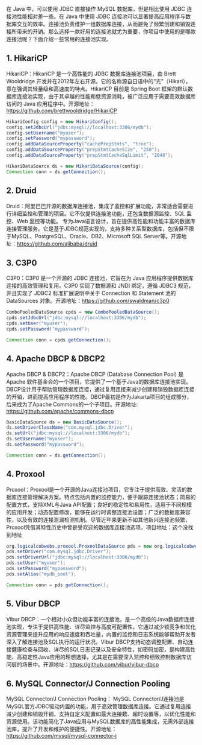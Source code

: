 在 Java 中，可以使用 JDBC 直接操作 MySQL 数据库，但是相比使用 JDBC 连接池性能相对差一些。在 Java 中使用 JDBC 连接池可以显著提高应用程序与数据库交互的效率。连接池负责维护一组数据库连接，从而避免了频繁创建和销毁连接所带来的开销。那么选择一款好用的连接池就尤为重要，你项目中使用的是哪款连接池呢？下面介绍一些常用的连接池实现。

## 1. HikariCP

HikariCP：HikariCP 是一个高性能的 JDBC 数据库连接池项目，由 Brett Wooldridge 开发并在2012年左右开源。它的名称源自日语中的“光”（Hikari），意在强调其轻量级和高速度的特点。HikariCP 目前是 Spring Boot 框架的默认数据库连接池实现，由于其卓越的性能和低资源消耗，被广泛应用于需要高效数据库访问的 Java 应用程序中。开源地址：https://github.com/brettwooldridge/HikariCP

```java
HikariConfig config = new HikariConfig();
config.setJdbcUrl("jdbc:mysql://localhost:3306/mydb");
config.setUsername("myuser");
config.setPassword("mypassword");
config.addDataSourceProperty("cachePrepStmts", "true");
config.addDataSourceProperty("prepStmtCacheSize", "250");
config.addDataSourceProperty("prepStmtCacheSqlLimit", "2048");

HikariDataSource ds = new HikariDataSource(config);
Connection conn = ds.getConnection();
```

## 2. Druid

Druid：阿里巴巴开源的数据库连接池，集成了监控和扩展功能，非常适合需要进行详细监控和管理的项目。它不仅提供连接池功能，还包含数据源监控、SQL 监控、Web 监控等功能。 专为Java语言设计，旨在提供高性能和功能丰富的数据库连接管理服务。它是基于JDBC规范实现的，支持多种关系型数据库，包括但不限于MySQL、PostgreSQL、Oracle、DB2、Microsoft SQL Server等。开源地址：https://github.com/alibaba/druid

## 3. C3P0

C3P0：C3P0 是一个开源的 JDBC 连接池，它旨在为 Java 应用程序提供数据库连接的高效管理和复用。C3P0 实现了数据源和 JNDI 绑定，遵循 JDBC3 规范，并且实现了 JDBC2 标准扩展说明中关于 Connection 和 Statement 池的 DataSources 对象。开源地址：https://github.com/swaldman/c3p0

```java
ComboPooledDataSource cpds = new ComboPooledDataSource();
cpds.setJdbcUrl("jdbc:mysql://localhost:3306/mydb");
cpds.setUser("myuser");
cpds.setPassword("mypassword");

Connection conn = cpds.getConnection();
```

## 4. Apache DBCP & DBCP2

Apache DBCP & DBCP2：Apache DBCP (Database Connection Pool) 是 Apache 软件基金会的一个项目，它提供了一个基于Java的数据库连接池实现。DBCP设计用于帮助管理数据库连接，通过复用连接来减少创建和销毁数据库连接的开销，进而提高应用程序的性能。DBCP最初是作为Jakarta项目的组成部分，后来成为了Apache Commons的一个子项目。开源地址: https://github.com/apache/commons-dbcp

```java
BasicDataSource ds = new BasicDataSource();
ds.setDriverClassName("com.mysql.jdbc.Driver");
ds.setUrl("jdbc:mysql://localhost:3306/mydb");
ds.setUsername("myuser");
ds.setPassword("mypassword");

Connection conn = ds.getConnection();
```

## 4. Proxool

Proxool：Proxool是一个开源的Java连接池项目，它专注于提供高效、灵活的数据库连接管理解决方案。特点包括内置的监控能力，便于跟踪连接池状态；简易的配置方式，支持XML与Java API配置；良好的稳定性和易用性，适用于不同规模的应用开发；动态配置修改，能够在运行时调整连接池设置；广泛的数据库兼容性，以及有效的连接泄漏检测机制。尽管近年来更新不如其他新兴连接池频繁，Proxool凭借其特性历史中曾是受欢迎的数据库连接池选项。项目地址：这个没找到地址

```java
org.logicalcobwebs.proxool.ProxoolDataSource pds = new org.logicalcobwebs.proxool.ProxoolDataSource();
pds.setDriver("com.mysql.jdbc.Driver");
pds.setDriverUrl("jdbc:mysql://localhost:3306/mydb");
pds.setUser("myuser");
pds.setPassword("mypassword");
pds.setAlias("mydb_pool");

Connection conn = pds.getConnection();
```

## 5. Vibur DBCP

Vibur DBCP：一个相对小众但功能丰富的连接池，是一个高级的Java数据库连接池实现，专注于提供高性能、详尽监控与高度可配置性。它通过减少锁竞争和优化资源管理来提升应用的响应速度和吞吐量，内置的监控和日志系统能够帮助开发者深入了解连接池及SQL执行的运行状况。Vibur DBCP支持动态调整配置、自动连接健康检查与回收、详尽的SQL日志记录以及安全特性，如密码加密，是构建高性能、高稳定性Java应用的理想选择，尤其是在需要深入监控和细致控制数据库访问层的场景中。开源地址：https://github.com/vibur/vibur-dbcp

## 6. MySQL Connector/J Connection Pooling

MySQL Connector/J Connection Pooling： MySQL Connector/J连接池是MySQL官方JDBC驱动内置的功能，用于高效管理数据库连接。它通过复用连接减少创建和销毁开销，支持自定义配置如最大连接数、超时设置等，以优化性能和资源使用。该功能简化了Java应用与MySQL数据库的高性能集成，无需外部连接池库，提升了开发和维护的便捷性。开源地址：https://github.com/mysql/mysql-connector-j
